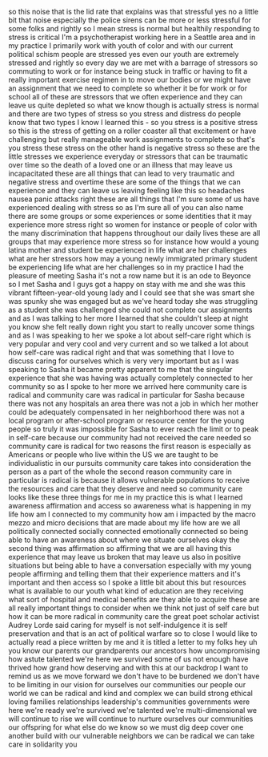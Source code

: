 
so this noise that is the lid rate that
explains was that stressful yes no a
little bit that noise especially the
police sirens can be more or less
stressful for some folks and rightly so
I mean stress is normal but healthily
responding to stress is critical I&#39;m a
psychotherapist working here in a
Seattle area and in my practice I
primarily work with youth of color and
with our current political schism people
are stressed yes even our youth are
extremely stressed and rightly so every
day we are met with a barrage of
stressors so commuting to work or for
instance being stuck in traffic or
having to fit a really important
exercise regimen in to move our bodies
or we might have an assignment that we
need to complete so whether it be for
work or for school all of these are
stressors that we often experience and
they can leave us quite depleted so what
we know though is actually stress is
normal and there are two types of stress
so you stress and distress do people
know that two types
I know I learned this - so you stress is
a positive stress so this is the stress
of getting on a roller coaster all that
excitement or have
challenging but really manageable work
assignments to complete so that&#39;s you
stress these stress on the other hand is
negative stress so these are the little
stresses we experience everyday or
stressors that can be traumatic over
time so the death of a loved one or an
illness that may leave us incapacitated
these are all things that can lead to
very traumatic and negative stress and
overtime these are some of the things
that we can experience and they can
leave us leaving feeling like this
so headaches nausea panic attacks right
these are all things that I&#39;m sure some
of us have experienced dealing with
stress so as I&#39;m sure all of you can
also name there are some groups or some
experiences or some identities that it
may experience more stress right so
women for instance or people of color
with the many discrimination that
happens throughout our daily lives these
are all groups that may experience more
stress so for instance how would a young
latina mother and student be experienced
in life what are her challenges what are
her stressors how may a young newly
immigrated primary student be
experiencing life what are her
challenges so in my practice I had the
pleasure of meeting Sasha it&#39;s not a row
name but it is an ode to Beyonce so I
met Sasha and I guys got a happy on stay
with me and she was this vibrant
fifteen-year-old young lady and I could
see that she was smart she was spunky
she was engaged but as we&#39;ve heard today
she was struggling as a student she was
challenged she could not complete our
assignments and as I was talking to her
more I learned that she couldn&#39;t sleep
at night you know she felt really down
right you start to really uncover some
things and as I was speaking to her we
spoke a lot about self-care right which
is very popular and very cool and very
current and so we talked a lot about how
self-care was radical right and that was
something that I love to discuss caring
for ourselves which is very very
important but as I was speaking to Sasha
it became pretty apparent to me that the
singular experience that she was having
was actually completely connected to her
community so as I spoke to her more we
arrived here community care is radical
and community care was radical in
particular for Sasha because there was
not any hospitals an area there was not
a job in which her mother could be
adequately compensated in her
neighborhood there was not a local
program or after-school program or
resource center for the young people so
truly it was impossible for Sasha to
ever reach the limit or to peak in
self-care because our community had not
received the care needed so community
care is radical for two reasons the
first reason is especially as Americans
or people who live within the US we are
taught to be individualistic in our
pursuits community care takes into
consideration the person as a part of
the whole
the second reason community care in
particular is radical is because it
allows vulnerable populations to receive
the resources and care that they deserve
and need so community care looks like
these three things for me in my practice
this is what I learned
awareness affirmation and access so
awareness what is happening in my life
how am I
connected to my community how am i
impacted by the macro mezzo and micro
decisions that are made about my life
how are we all politically connected
socially connected emotionally connected
so being able to have an awareness about
where we situate ourselves okay the
second thing was affirmation so
affirming that we are all having this
experience that may leave us broken that
may leave us also in positive situations
but being able to have a conversation
especially with my young people
affirming and telling them that their
experience matters and it&#39;s important
and then access so I spoke a little bit
about this but resources what is
available to our youth what kind of
education are they receiving what sort
of hospital and medical benefits are
they able to acquire these are all
really important things to consider when
we think not just of self care but how
it can be more radical in community care
the great poet scholar activist Audrey
Lorde said caring for myself is not
self-indulgence it is self preservation
and that is an act of political warfare
so to close I would like to actually
read a piece written by me and it is
titled
a letter to my folks
hey uh you know our parents our
grandparents our ancestors how
uncompromising how astute talented we&#39;re
here we survived some of us not enough
have thrived how grand how deserving and
with this at our backdrop I want to
remind us as we move forward we don&#39;t
have to be burdened we don&#39;t have to be
limiting in our vision for ourselves our
communities our people our world we can
be radical and kind and complex we can
build strong ethical loving families
relationships leadership&#39;s communities
governments were here we&#39;re ready we&#39;re
survived we&#39;re talented
we&#39;re multi-dimensional we will continue
to rise we will continue to nurture
ourselves our communities our offspring
for what else do we know so we must dig
deep cover one another build with our
vulnerable neighbors we can be radical
we can take care in solidarity
you
